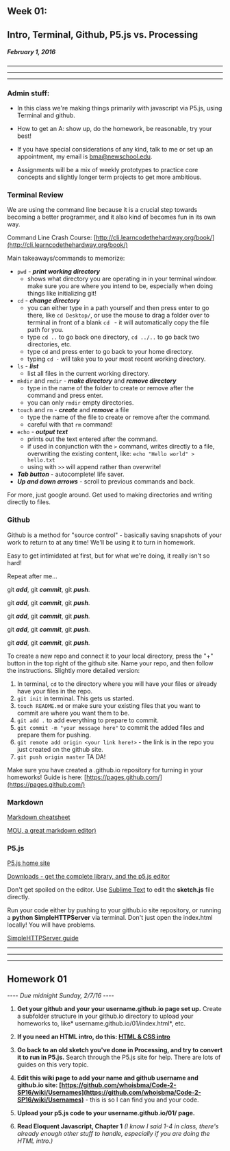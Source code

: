 ## Week 01:

## Intro, Terminal, Github, P5.js vs. Processing

##### February 1, 2016

---
---
---

### Admin stuff:

* In this class we're making things primarily with javascript via P5.js, using Terminal and github.

* How to get an A: show up, do the homework, be reasonable, try your best!

* If you have special considerations of any kind, talk to me or set up an appointment, my email is bma@newschool.edu.

* Assignments will be a mix of weekly prototypes to practice core concepts and slightly longer term projects to get more ambitious.

### Terminal Review

We are using the command line because it is a crucial step towards becoming a better programmer, and it also kind of becomes fun in its own way.

Command Line Crash Course: [http://cli.learncodethehardway.org/book/](http://cli.learncodethehardway.org/book/)

Main takeaways/commands to memorize:

* ```pwd``` - ***print working directory***
	* shows what directory you are operating in in your terminal window. make sure you are where you intend to be, especially when doing things like initializing git!
* ```cd``` - ***change directory***
	* you can either type in a path yourself and then press enter to go there, like ```cd Desktop/```, or use the mouse to drag a folder over to terminal in front of a blank ```cd ``` - it will automatically copy the file path for you.
	* type ```cd ..``` to go back one directory, ```cd ../..``` to go back two directories, etc.
	* type ```cd``` and press enter to go back to your home directory.
	* typing ```cd -``` will take you to your most recent working directory.
* ```ls``` - ***list***
	* list all files in the current working directory.
* ```mkdir``` and ```rmdir``` - ***make directory*** and ***remove directory***
	* type in the name of the folder to create or remove after the command and press enter. 
	* you can only ```rmdir``` empty directories.
* ```touch``` and ```rm``` - ***create*** and ***remove*** a file
	* type the name of the file to create or remove after the command.
	* careful with that ```rm``` command! 
* ```echo``` - ***output text***
	* prints out the text entered after the command.
	* if used in conjunction with the ```>``` command, writes directly to a file, overwriting the existing content, like: ```echo "Hello world" > hello.txt```
	* using with ```>>``` will append rather than overwrite!
* ***Tab button*** - autocomplete! life saver.
* ***Up and down arrows*** - scroll to previous commands and back.
	
For more, just google around. Get used to making directories and writing directly to files. 

### Github

Github is a method for "source control" - basically saving snapshots of your work to return to at any time! We'll be using it to turn in homework.

Easy to get intimidated at first, but for what we're doing, it really isn't so hard! 

Repeat after me... 

git ***add***, git ***commit***, git ***push***.

git ***add***, git ***commit***, git ***push***.

git ***add***, git ***commit***, git ***push***.

git ***add***, git ***commit***, git ***push***.

git ***add***, git ***commit***, git ***push***.

To create a new repo and connect it to your local directory, press the "+" button in the top right of the github site. Name your repo, and then follow the instructions. Slightly more detailed version:

1. In terminal, ```cd``` to the directory where you will have your files or already have your files in the repo.
2. ```git init``` in terminal. This gets us started.
3. ```touch README.md``` or make sure your existing files that you want to commit are where you want them to be. 
4. ```git add .``` to add everything to prepare to commit.
5. ```git commit -m "your message here"``` to commit the added files and prepare them for pushing.
6. ```git remote add origin <your link here!>``` - the link is in the repo you just created on the github site.
7. ```git push origin master``` TA DA!

Make sure you have created a <your username>.github.io repository for turning in your homeworks! Guide is here: [https://pages.github.com/](https://pages.github.com/)

### Markdown

[Markdown cheatsheet](https://github.com/adam-p/markdown-here/wiki/Markdown-Cheatsheet)

[MOU, a great markdown editor)](http://25.io/mou/)

### P5.js

[P5.js home site](http://p5js.org/)

[Downloads - get the complete library, and the p5.js editor](http://p5js.org/download/)

Don't get spoiled on the editor. Use [Sublime Text](https://www.sublimetext.com/) to edit the **sketch.js** file directly.

Run your code either by pushing to your github.io site repository, or running a **python SimpleHTTPServer** via terminal. Don't just open the index.html locally! You will have problems.

[SimpleHTTPServer guide](https://github.com/lmccart/itp-creative-js/wiki/SimpleHTTPServer)

---
---
---

## Homework 01

---- *Due midnight Sunday, 2/7/16* ----

1. **Get your github and your your username.github.io page set up.** Create a subfolder structure in your github.io directory to upload your homeworks to, like* username.github.io/01/index.html*, etc.

2. **If you need an HTML intro, do this: [HTML & CSS intro](https://www.codecademy.com/learn/web)**

3. **Go back to an old sketch you've done in Processing, and try to convert it to run in P5.js.** Search through the P5.js site for help. There are lots of guides on this very topic.

4. **Edit this wiki page to add your name and github username and github.io site: [https://github.com/whoisbma/Code-2-SP16/wiki/Usernames](https://github.com/whoisbma/Code-2-SP16/wiki/Usernames)** - this is so I can find you and your code.

5. **Upload your p5.js code to your username.github.io/01/ page.**

6. **Read Eloquent Javascript, Chapter 1** *(I know I said 1-4 in class, there's already enough other stuff to handle, especially if you are doing the HTML intro.)*

